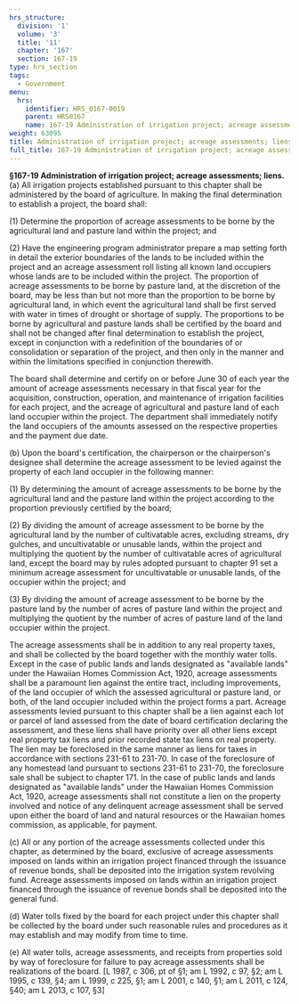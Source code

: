 ```yaml
---
hrs_structure:
  division: '1'
  volume: '3'
  title: '11'
  chapter: '167'
  section: 167-19
type: hrs_section
tags:
  - Government
menu:
  hrs:
    identifier: HRS_0167-0019
    parent: HRS0167
    name: 167-19 Administration of irrigation project; acreage assessments; liens
weight: 63095
title: Administration of irrigation project; acreage assessments; liens
full_title: 167-19 Administration of irrigation project; acreage assessments; liens
---
```

**§167-19 Administration of irrigation project; acreage assessments; liens.** (a) All irrigation projects established pursuant to this chapter shall be administered by the board of agriculture. In making the final determination to establish a project, the board shall:

(1) Determine the proportion of acreage assessments to be borne by the agricultural land and pasture land within the project; and

(2) Have the engineering program administrator prepare a map setting forth in detail the exterior boundaries of the lands to be included within the project and an acreage assessment roll listing all known land occupiers whose lands are to be included within the project. The proportion of acreage assessments to be borne by pasture land, at the discretion of the board, may be less than but not more than the proportion to be borne by agricultural land, in which event the agricultural land shall be first served with water in times of drought or shortage of supply. The proportions to be borne by agricultural and pasture lands shall be certified by the board and shall not be changed after final determination to establish the project, except in conjunction with a redefinition of the boundaries of or consolidation or separation of the project, and then only in the manner and within the limitations specified in conjunction therewith.

The board shall determine and certify on or before June 30 of each year the amount of acreage assessments necessary in that fiscal year for the acquisition, construction, operation, and maintenance of irrigation facilities for each project, and the acreage of agricultural and pasture land of each land occupier within the project. The department shall immediately notify the land occupiers of the amounts assessed on the respective properties and the payment due date.

(b) Upon the board's certification, the chairperson or the chairperson's designee shall determine the acreage assessment to be levied against the property of each land occupier in the following manner:

(1) By determining the amount of acreage assessments to be borne by the agricultural land and the pasture land within the project according to the proportion previously certified by the board;

(2) By dividing the amount of acreage assessment to be borne by the agricultural land by the number of cultivatable acres, excluding streams, dry gulches, and uncultivatable or unusable lands, within the project and multiplying the quotient by the number of cultivatable acres of agricultural land, except the board may by rules adopted pursuant to chapter 91 set a minimum acreage assessment for uncultivatable or unusable lands, of the occupier within the project; and

(3) By dividing the amount of acreage assessment to be borne by the pasture land by the number of acres of pasture land within the project and multiplying the quotient by the number of acres of pasture land of the land occupier within the project.

The acreage assessments shall be in addition to any real property taxes, and shall be collected by the board together with the monthly water tolls. Except in the case of public lands and lands designated as "available lands" under the Hawaiian Homes Commission Act, 1920, acreage assessments shall be a paramount lien against the entire tract, including improvements, of the land occupier of which the assessed agricultural or pasture land, or both, of the land occupier included within the project forms a part. Acreage assessments levied pursuant to this chapter shall be a lien against each lot or parcel of land assessed from the date of board certification declaring the assessment, and these liens shall have priority over all other liens except real property tax liens and prior recorded state tax liens on real property. The lien may be foreclosed in the same manner as liens for taxes in accordance with sections 231-61 to 231-70\. In case of the foreclosure of any homestead land pursuant to sections 231-61 to 231-70, the foreclosure sale shall be subject to chapter 171\. In the case of public lands and lands designated as "available lands" under the Hawaiian Homes Commission Act, 1920, acreage assessments shall not constitute a lien on the property involved and notice of any delinquent acreage assessment shall be served upon either the board of land and natural resources or the Hawaiian homes commission, as applicable, for payment.

(c) All or any portion of the acreage assessments collected under this chapter, as determined by the board, exclusive of acreage assessments imposed on lands within an irrigation project financed through the issuance of revenue bonds, shall be deposited into the irrigation system revolving fund. Acreage assessments imposed on lands within an irrigation project financed through the issuance of revenue bonds shall be deposited into the general fund.

(d) Water tolls fixed by the board for each project under this chapter shall be collected by the board under such reasonable rules and procedures as it may establish and may modify from time to time.

(e) All water tolls, acreage assessments, and receipts from properties sold by way of foreclosure for failure to pay acreage assessments shall be realizations of the board. [L 1987, c 306, pt of §1; am L 1992, c 97, §2; am L 1995, c 139, §4; am L 1999, c 225, §1; am L 2001, c 140, §1; am L 2011, c 124, §40; am L 2013, c 107, §3]